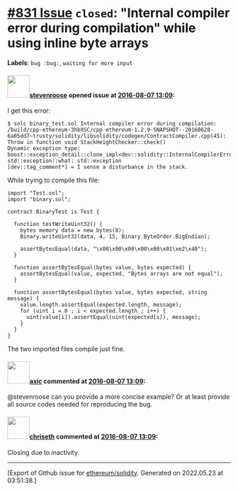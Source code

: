 # [\#831 Issue](https://github.com/ethereum/solidity/issues/831) `closed`: "Internal compiler error during compilation" while using inline byte arrays
**Labels**: `bug :bug:`, `waiting for more input`


#### <img src="https://avatars.githubusercontent.com/u/853468?u=f801880316b53c06b8825aa9b422322f832428c0&v=4" width="50">[stevenroose](https://github.com/stevenroose) opened issue at [2016-08-07 13:09](https://github.com/ethereum/solidity/issues/831):

I get this error:

```
$ solc binary_test.sol Internal compiler error during compilation:
/build/cpp-ethereum-3hbXSC/cpp-ethereum-1.2.9-SNAPSHOT--20160628-6a05dd7~trusty/solidity/libsolidity/codegen/ContractCompiler.cpp(45): Throw in function void StackHeightChecker::check()
Dynamic exception type: boost::exception_detail::clone_impl<dev::solidity::InternalCompilerError>
std::exception::what: std::exception
[dev::tag_comment*] = I sense a disturbance in the stack.
```

While trying to compile this file:

``` solidity
import "Test.sol";
import "binary.sol";

contract BinaryTest is Test {

  function testWriteUint32() {
    bytes memory data = new bytes(8);
    Binary.writeUint32(data, 4, 15, Binary.ByteOrder.BigEndian);

    assertBytesEqual(data, "\x00\x00\x00\x00\x00\x01\xe2\x40");
  }

  function assertBytesEqual(bytes value, bytes expected) {
    assertBytesEqual(value, expected, "Bytes arrays are not equal");
  }

  function assertBytesEqual(bytes value, bytes expected, string message) {
    value.length.assertEqual(expected.length, message);
    for (uint i = 0 ; i < expected.length ; i++) {
      uint(value[i]).assertEqual(uint(expected[i]), message);
    }
  }
}
```

The two imported files compile just fine.


#### <img src="https://avatars.githubusercontent.com/u/20340?v=4" width="50">[axic](https://github.com/axic) commented at [2016-08-07 13:09](https://github.com/ethereum/solidity/issues/831#issuecomment-245089150):

@stevenroose can you provide a more concise example? Or at least provide all source codes needed for reproducing the bug.

#### <img src="https://avatars.githubusercontent.com/u/9073706?v=4" width="50">[chriseth](https://github.com/chriseth) commented at [2016-08-07 13:09](https://github.com/ethereum/solidity/issues/831#issuecomment-270359924):

Closing due to inactivity.


-------------------------------------------------------------------------------



[Export of Github issue for [ethereum/solidity](https://github.com/ethereum/solidity). Generated on 2022.05.23 at 03:51:38.]
